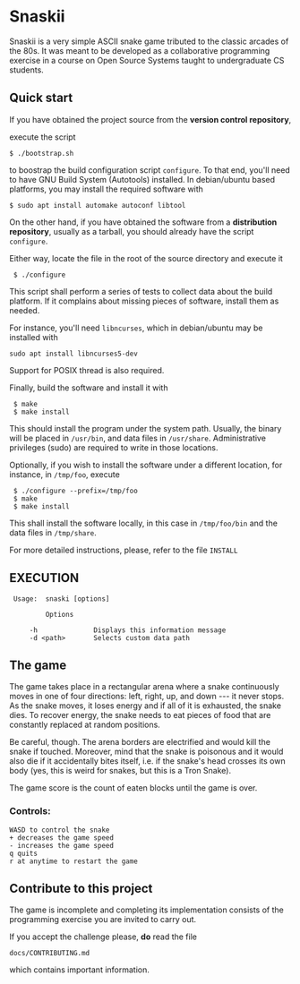 # Snaskii

Snaskii  is a very simple ASCII snake game tributed to the classic
arcades of the 80s. It was meant to be developed as a collaborative
programming exercise in a course on Open Source Systems taught to
undergraduate CS students.

## Quick start

 If you have obtained the project source from the __version control repository__,

 execute the script 

 ```
 $ ./bootstrap.sh
 ```

to boostrap the build configuration script `configure`. To that end, you'll 
need to have GNU Build System (Autotools) installed. In debian/ubuntu based 
platforms,  you may install the required software with

```
$ sudo apt install automake autoconf libtool
```

On the other hand, if you have obtained the software from a __distribution 
repository__, usually as a tarball, you should already have the script `configure`.

Either way, locate the file in the root of the source directory and execute it

```
 $ ./configure
```

This script shall perform a series of tests to collect data about the build 
platform. If it complains about missing pieces of software, install them 
as needed.

For instance, you'll need `libncurses`, which in debian/ubuntu may be
installed with

```
sudo apt install libncurses5-dev
```

Support for POSIX thread is also required.

Finally, build the software and install it with

```
 $ make
 $ make install
```

This should install the program under the system path. Usually, the binary
will be placed in `/usr/bin`, and data files in `/usr/share`. Administrative
privileges (sudo) are required to write in those locations.



Optionally, if you wish to install the software under a different location,
 for instance, in `/tmp/foo`, execute

```
 $ ./configure --prefix=/tmp/foo
 $ make
 $ make install
```

This shall install the software locally, in this case in `/tmp/foo/bin`
and the data files in `/tmp/share`. 

 For more detailed instructions, please, refer to the file `INSTALL`

## EXECUTION

```
 Usage:  snaski [options]

         Options
         
	 -h              Displays this information message
	 -d <path>       Selects custom data path
```

 ## The game
 
The game takes place in a rectangular arena where a snake continuously moves in one of four directions: left, right, up, and down --- it never stops. As the snake moves, it loses energy and if all of it is exhausted, the snake dies. To recover energy, the snake needs to eat pieces of food that are constantly replaced at random positions.

Be careful, though. The arena borders are electrified and would kill the snake if touched. Moreover, mind that the snake is poisonous and it would also die if it accidentally bites itself, i.e. if the snake's head crosses its own body (yes, this is weird for snakes, but this is a Tron Snake).

The game score is the count of eaten blocks until the game is over.

 ### Controls:
	WASD to control the snake
	+ decreases the game speed
	- increases the game speed 
	q quits
	r at anytime to restart the game

## Contribute to this project

The game is incomplete and completing its implementation consists of the
programming exercise you are invited to carry out.

If you accept the challenge please, __do__ read the file

```
docs/CONTRIBUTING.md
```

which contains important information.

